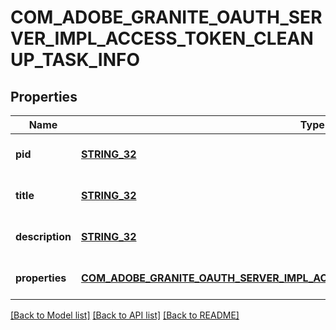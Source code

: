 # COM_ADOBE_GRANITE_OAUTH_SERVER_IMPL_ACCESS_TOKEN_CLEANUP_TASK_INFO

## Properties
Name | Type | Description | Notes
------------ | ------------- | ------------- | -------------
**pid** | [**STRING_32**](STRING_32.md) |  | [optional] [default to null]
**title** | [**STRING_32**](STRING_32.md) |  | [optional] [default to null]
**description** | [**STRING_32**](STRING_32.md) |  | [optional] [default to null]
**properties** | [**COM_ADOBE_GRANITE_OAUTH_SERVER_IMPL_ACCESS_TOKEN_CLEANUP_TASK_PROPERTIES**](comAdobeGraniteOauthServerImplAccessTokenCleanupTaskProperties.md) |  | [optional] [default to null]

[[Back to Model list]](../README.md#documentation-for-models) [[Back to API list]](../README.md#documentation-for-api-endpoints) [[Back to README]](../README.md)


